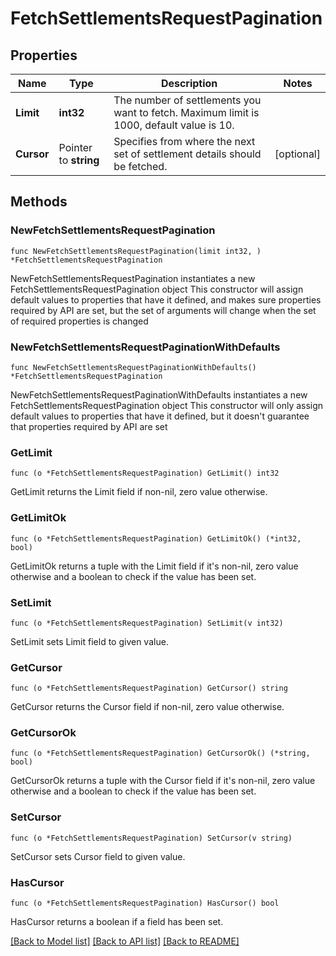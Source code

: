 # FetchSettlementsRequestPagination

## Properties

Name | Type | Description | Notes
------------ | ------------- | ------------- | -------------
**Limit** | **int32** | The number of settlements you want to fetch. Maximum limit is 1000, default value is 10. | 
**Cursor** | Pointer to **string** | Specifies from where the next set of settlement details should be fetched. | [optional] 

## Methods

### NewFetchSettlementsRequestPagination

`func NewFetchSettlementsRequestPagination(limit int32, ) *FetchSettlementsRequestPagination`

NewFetchSettlementsRequestPagination instantiates a new FetchSettlementsRequestPagination object
This constructor will assign default values to properties that have it defined,
and makes sure properties required by API are set, but the set of arguments
will change when the set of required properties is changed

### NewFetchSettlementsRequestPaginationWithDefaults

`func NewFetchSettlementsRequestPaginationWithDefaults() *FetchSettlementsRequestPagination`

NewFetchSettlementsRequestPaginationWithDefaults instantiates a new FetchSettlementsRequestPagination object
This constructor will only assign default values to properties that have it defined,
but it doesn't guarantee that properties required by API are set

### GetLimit

`func (o *FetchSettlementsRequestPagination) GetLimit() int32`

GetLimit returns the Limit field if non-nil, zero value otherwise.

### GetLimitOk

`func (o *FetchSettlementsRequestPagination) GetLimitOk() (*int32, bool)`

GetLimitOk returns a tuple with the Limit field if it's non-nil, zero value otherwise
and a boolean to check if the value has been set.

### SetLimit

`func (o *FetchSettlementsRequestPagination) SetLimit(v int32)`

SetLimit sets Limit field to given value.


### GetCursor

`func (o *FetchSettlementsRequestPagination) GetCursor() string`

GetCursor returns the Cursor field if non-nil, zero value otherwise.

### GetCursorOk

`func (o *FetchSettlementsRequestPagination) GetCursorOk() (*string, bool)`

GetCursorOk returns a tuple with the Cursor field if it's non-nil, zero value otherwise
and a boolean to check if the value has been set.

### SetCursor

`func (o *FetchSettlementsRequestPagination) SetCursor(v string)`

SetCursor sets Cursor field to given value.

### HasCursor

`func (o *FetchSettlementsRequestPagination) HasCursor() bool`

HasCursor returns a boolean if a field has been set.


[[Back to Model list]](../README.md#documentation-for-models) [[Back to API list]](../README.md#documentation-for-api-endpoints) [[Back to README]](../README.md)


